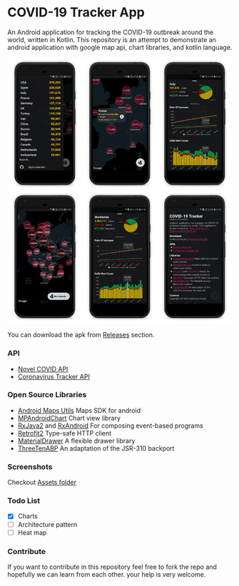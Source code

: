 # COVID-19 Tracker App
An Android application for tracking the COVID-19 outbreak around the world, written in Kotlin. This repository is an attempt to demonstrate an android application with google map api, chart libraries, and kotlin language.

<p align="center">
  <img src="/assets/Screenshot5_5_v0.5.200421.jpg">
</p>

You can download the apk from [Releases](https://github.com/itsamirrezah/COVID-19/releases) section.

### API
* [Novel COVID API](https://github.com/NovelCOVID/API)
* [Coronavirus Tracker API](https://github.com/ExpDev07/coronavirus-tracker-api)

### Open Source Libraries
* [Android Maps Utils](https://github.com/googlemaps/android-maps-utils) Maps SDK for android
* [MPAndroidChart](https://github.com/PhilJay/MPAndroidChart) Chart view library
* [RxJava2](https://github.com/ReactiveX/RxJava) and [RxAndroid](https://github.com/ReactiveX/RxAndroid) For composing event-based programs
* [Retrofit2](https://github.com/square/retrofit) Type-safe HTTP client
* [MaterialDrawer](https://github.com/mikepenz/MaterialDrawer) A flexible drawer library
* [ThreeTenABP](https://github.com/JakeWharton/ThreeTenABP) An adaptation of the JSR-310 backport

### Screenshots
Checkout [Assets folder](/assets)

### Todo List
- [x] Charts
- [ ] Architecture pattern
- [ ] Heat map

### Contribute
If you want to contribute in this repository feel free to fork the repo and hopefully we can learn from each other. your help is very welcome.
